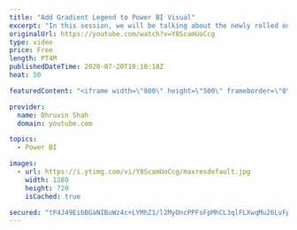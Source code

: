 ```yaml
---
title: "Add Gradient Legend to Power BI Visual"
excerpt: "In this session, we will be talking about the newly rolled out feature by Microsoft during July 2020 release, which is Adding a Gradient Legend to Power BI Visual.  The Gradient Legend can be applicable to the following graphs. • Stacked Bar Chart • Stacked Column Chart • Clustered Bar Chart • Clustered"
originalUrl: https://youtube.com/watch?v=Y8ScamUoCcg
type: video
price: Free
length: PT4M
publishedDateTime: 2020-07-20T10:10:18Z
heat: 50

featuredContent: "<iframe width=\"800\" height=\"500\" frameborder=\"0\" src=\"https://www.youtube.com/embed/Y8ScamUoCcg\" allow=\"accelerometer; autoplay; encrypted-media; gyroscope; picture-in-picture\" allowfullscreen></iframe>"

provider:
  name: Dhruvin Shah
  domain: youtube.com

topics:
  - Power BI

images:
  - url: https://i.ytimg.com/vi/Y8ScamUoCcg/maxresdefault.jpg
    width: 1280
    height: 720
    isCached: true

secured: "tP4J49EibBGaNIBuWz4c+LYMhZ1/l2MyOncPPFsFpMhCL3qlFLXwqMu26LvFpilXAffVF5W3aSdEjBEvg0bPdclQK9HICunE5iDFSi2Fgv6Ka4LVvxEYb/0x1H3xcFmKJxF4IhPHACPOdYuSczpARgWCA5PSUV28XX4y3AL559H6Kh0BSEOWYjILWxQ8T1zAyg0175MZrKEI3W5ZeUoIf3Fr5gpoB/n3CWobbR5CyCNpFuHIuuT77i+rMUNzv6eFLj/Hn9a3guLu9gT2bTi7zet1US0sfN5q7Hp4EkezR49/OnLvuid5/7dx7S8Ps8M51ld7FmADfalMngLubRgmZCcjoRdd9TdjBTQTKNYcOrGB2L9ZElaD2rVdoPZMizIkai7T1EL+BAhvsQ/tAEBF1xQOXUXaQGVTgqWmuWI/AQ4=;E9+jz8xYN6pBUNnft65a6w=="
---
```


